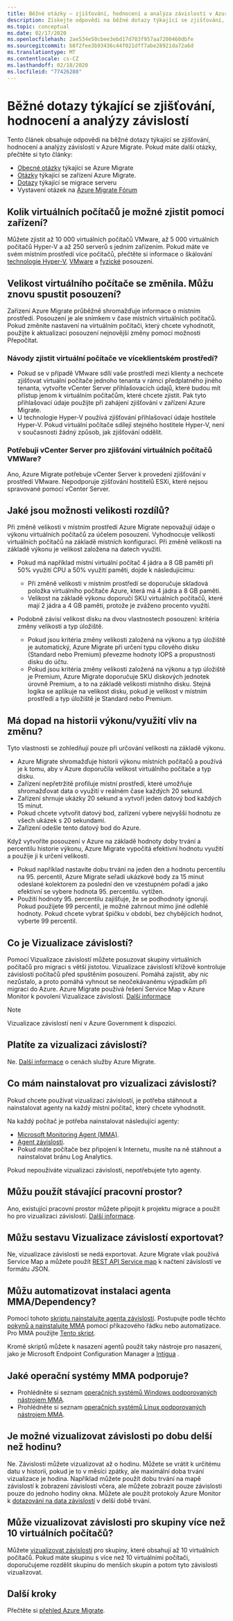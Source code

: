 ```yaml
---
title: Běžné otázky – zjišťování, hodnocení a analýza závislostí v Azure Migrate
description: Získejte odpovědi na běžné dotazy týkající se zjišťování, hodnocení a analýzy závislostí v Azure Migrate.
ms.topic: conceptual
ms.date: 02/17/2020
ms.openlocfilehash: 2ae534e50cbee3ebd17d703f957aa7200460dbfe
ms.sourcegitcommit: b8f2fee3b93436c44f021dff7abe28921da72a6d
ms.translationtype: MT
ms.contentlocale: cs-CZ
ms.lasthandoff: 02/18/2020
ms.locfileid: "77426288"
---
```

# <a name="common-questions-about-discovery-assessment-and-dependency-analysis"></a>Běžné dotazy týkající se zjišťování, hodnocení a analýzy závislostí

Tento článek obsahuje odpovědi na běžné dotazy týkající se zjišťování, hodnocení a analýzy závislostí v Azure Migrate. Pokud máte další otázky, přečtěte si tyto články:

- [Obecné otázky](resources-faq.md) týkající se Azure Migrate
- [Otázky](common-questions-appliance.md) týkající se zařízení Azure Migrate.
- [Dotazy](common-questions-server-migration.md) týkající se migrace serveru
- Vystavení otázek na [Azure Migrate Fórum](https://aka.ms/AzureMigrateForum)



## <a name="how-many-vms-can-i-discover-with-an-appliance"></a>Kolik virtuálních počítačů je možné zjistit pomocí zařízení?

Můžete zjistit až 10 000 virtuálních počítačů VMware, až 5 000 virtuálních počítačů Hyper-V a až 250 serverů s jedním zařízením. Pokud máte ve svém místním prostředí více počítačů, přečtěte si informace o škálování [technologie Hyper-V](scale-hyper-v-assessment.md), [VMware](scale-vmware-assessment.md) a [fyzické](scale-physical-assessment.md) posouzení.



## <a name="vm-size-changed-can-i-run-an-assessment-again"></a>Velikost virtuálního počítače se změnila. Můžu znovu spustit posouzení?

Zařízení Azure Migrate průběžně shromažďuje informace o místním prostředí. Posouzení je ale snímkem v čase místních virtuálních počítačů. Pokud změníte nastavení na virtuálním počítači, který chcete vyhodnotit, použijte k aktualizaci posouzení nejnovější změny pomocí možnosti Přepočítat.

### <a name="how-do-i-discover-vms-in-a-multitenant-environment"></a>Návody zjistit virtuální počítače ve víceklientském prostředí?

- Pokud se v případě VMware sdílí vaše prostředí mezi klienty a nechcete zjišťovat virtuální počítače jednoho tenanta v rámci předplatného jiného tenanta, vytvořte vCenter Server přihlašovacích údajů, které budou mít přístup jenom k virtuálním počítačům, které chcete zjistit. Pak tyto přihlašovací údaje použijte při zahájení zjišťování v zařízení Azure Migrate.
- U technologie Hyper-V používá zjišťování přihlašovací údaje hostitele Hyper-V. Pokud virtuální počítače sdílejí stejného hostitele Hyper-V, není v současnosti žádný způsob, jak zjišťování oddělit.  


### <a name="do-i-need-vcenter-server-for-vmware-vm-discovery"></a>Potřebuji vCenter Server pro zjišťování virtuálních počítačů VMWare?

Ano, Azure Migrate potřebuje vCenter Server k provedení zjišťování v prostředí VMware. Nepodporuje zjišťování hostitelů ESXi, které nejsou spravované pomocí vCenter Server.


## <a name="whats-the-difference-sizing-options"></a>Jaké jsou možnosti velikosti rozdílů?

Při změně velikosti v místním prostředí Azure Migrate nepovažují údaje o výkonu virtuálních počítačů za účelem posouzení. Vyhodnocuje velikosti virtuálních počítačů na základě místních konfigurací. Při změně velikosti na základě výkonu je velikost založena na datech využití.

- Pokud má například místní virtuální počítač 4 jádra a 8 GB paměti při 50% využití CPU a 50% využití paměti, dojde k následujícímu:
    - Při změně velikosti v místním prostředí se doporučuje skladová položka virtuálního počítače Azure, která má 4 jádra a 8 GB paměti.
    - Velikost na základě výkonu doporučí SKU virtuálních počítačů, které mají 2 jádra a 4 GB paměti, protože je zváženo procento využití.

- Podobně závisí velikost disku na dvou vlastnostech posouzení: kritéria změny velikosti a typ úložiště.
    - Pokud jsou kritéria změny velikosti založená na výkonu a typ úložiště je automatický, Azure Migrate při určení typu cílového disku (Standard nebo Premium) převezme hodnoty IOPS a propustnosti disku do účtu.
    - Pokud jsou kritéria změny velikosti založená na výkonu a typ úložiště je Premium, Azure Migrate doporučuje SKU diskových jednotek úrovně Premium, a to na základě velikosti místního disku. Stejná logika se aplikuje na velikost disku, pokud je velikost v místním prostředí a typ úložiště je Standard nebo Premium.

## <a name="does-performance-historyutilization-impact-sizing"></a>Má dopad na historii výkonu/využití vliv na změnu?

Tyto vlastnosti se zohledňují pouze při určování velikosti na základě výkonu.

- Azure Migrate shromažďuje historii výkonu místních počítačů a používá je k tomu, aby v Azure doporučila velikost virtuálního počítače a typ disku.
- Zařízení nepřetržitě profiluje místní prostředí, které umožňuje shromažďovat data o využití v reálném čase každých 20 sekund.
- Zařízení shrnuje ukázky 20 sekund a vytvoří jeden datový bod každých 15 minut.
- Pokud chcete vytvořit datový bod, zařízení vybere nejvyšší hodnotu ze všech ukázek s 20 sekundami.
- Zařízení odešle tento datový bod do Azure.

Když vytvoříte posouzení v Azure na základě hodnoty doby trvání a percentilu historie výkonu, Azure Migrate vypočítá efektivní hodnotu využití a použije ji k určení velikosti.

- Pokud například nastavíte dobu trvání na jeden den a hodnotu percentilu na 95. percentil, Azure Migrate seřadí ukázkové body za 15 minut odeslané kolektorem za poslední den ve vzestupném pořadí a jako efektivní se vybere hodnota 95. percentilu. vytížen.
- Použití hodnoty 95. percentilu zajišťuje, že se podhodnoty ignorují. Pokud použijete 99 percentil, je možné zahrnout mimo jiné odlehlé hodnoty. Pokud chcete vybrat špičku v období, bez chybějících hodnot, vyberte 99 percentil.

## <a name="what-is-dependency-visualization"></a>Co je Vizualizace závislostí?

Pomocí Vizualizace závislostí můžete posuzovat skupiny virtuálních počítačů pro migraci s větší jistotou. Vizualizace závislostí křížově kontroluje závislosti počítačů před spuštěním posouzení. Pomáhá zajistit, aby nic nezůstalo, a proto pomáhá vyhnout se neočekávanému výpadkům při migraci do Azure. Azure Migrate používá řešení Service Map v Azure Monitor k povolení Vizualizace závislostí. [Další informace](concepts-dependency-visualization.md)

> [!NOTE]
> Vizualizace závislostí není v Azure Government k dispozici.

## <a name="do-i-pay-for-dependency-visualization"></a>Platíte za vizualizaci závislostí?
Ne. [Další informace](https://azure.microsoft.com/pricing/details/azure-migrate/) o cenách služby Azure Migrate.

## <a name="what-do-i-install-for-dependency-visualization"></a>Co mám nainstalovat pro vizualizaci závislostí?

Pokud chcete používat vizualizaci závislostí, je potřeba stáhnout a nainstalovat agenty na každý místní počítač, který chcete vyhodnotit.

Na každý počítač je potřeba nainstalovat následující agenty:
- [Microsoft Monitoring Agent (MMA)](https://docs.microsoft.com/azure/log-analytics/log-analytics-agent-windows).
- [Agent závislostí](../azure-monitor/platform/agents-overview.md#dependency-agent).
- Pokud máte počítače bez připojení k Internetu, musíte na ně stáhnout a nainstalovat bránu Log Analytics.

Pokud nepoužíváte vizualizaci závislostí, nepotřebujete tyto agenty.

## <a name="can-i-use-an-existing-workspace"></a>Můžu použít stávající pracovní prostor?

Ano, existující pracovní prostor můžete připojit k projektu migrace a použít ho pro vizualizaci závislostí. [Další informace](concepts-dependency-visualization.md#how-does-it-work).

## <a name="can-i-export-the-dependency-visualization-report"></a>Můžu sestavu Vizualizace závislostí exportovat?

Ne, vizualizace závislosti se nedá exportovat. Azure Migrate však používá Service Map a můžete použít [REST API Service map](https://docs.microsoft.com/rest/api/servicemap/machines/listconnections) k načtení závislostí ve formátu JSON.

## <a name="can-i-automate--mmadependency-agent-installation"></a>Můžu automatizovat instalaci agenta MMA/Dependency?

Pomocí tohoto [skriptu nainstalujte agenta závislostí](../azure-monitor/insights/vminsights-enable-hybrid-cloud.md#installation-script-examples). Postupujte podle těchto [pokynů a nainstalujte MMA](https://docs.microsoft.com/azure/azure-monitor/platform/log-analytics-agent#install-and-configure-agent) pomocí příkazového řádku nebo automatizace. Pro MMA použijte [Tento skript](https://gallery.technet.microsoft.com/scriptcenter/Install-OMS-Agent-with-2c9c99ab).

Kromě skriptů můžete k nasazení agentů použít taky nástroje pro nasazení, jako je Microsoft Endpoint Configuration Manager a [Intigua](https://www.intigua.com/getting-started-intigua-for-azure-migration) .


## <a name="what-operating-systems-does-mma-support"></a>Jaké operační systémy MMA podporuje?

- Prohlédněte si seznam [operačních systémů Windows podporovaných nástrojem MMA](https://docs.microsoft.com/azure/log-analytics/log-analytics-concept-hybrid#supported-windows-operating-systems).
- Prohlédněte si seznam [operačních systémů Linux podporovaných nástrojem MMA](https://docs.microsoft.com/azure/log-analytics/log-analytics-concept-hybrid#supported-linux-operating-systems).

## <a name="can-i-visualize-dependencies-for-more-than-an-hour"></a>Je možné vizualizovat závislosti po dobu delší než hodinu?
Ne. Závislosti můžete vizualizovat až o hodinu. Můžete se vrátit k určitému datu v historii, pokud je to v měsíci zpátky, ale maximální doba trvání vizualizace je hodina. Například můžete použít dobu trvání na mapě závislostí k zobrazení závislostí včera, ale můžete zobrazit pouze závislosti pouze do jednoho hodiny okna. Můžete ale použít protokoly Azure Monitor k [dotazování na data závislostí](https://docs.microsoft.com/azure/migrate/how-to-create-group-machine-dependencies) v delší době trvání.

## <a name="can-visualize-dependencies-for-groups-of-more-than-10-vms"></a>Může vizualizovat závislosti pro skupiny více než 10 virtuálních počítačů?
Můžete [vizualizovat závislosti](https://docs.microsoft.com/azure/migrate/how-to-create-group-dependencies) pro skupiny, které obsahují až 10 virtuálních počítačů. Pokud máte skupinu s více než 10 virtuálními počítači, doporučujeme rozdělit skupinu do menších skupin a potom tyto závislosti vizualizovat.




## <a name="next-steps"></a>Další kroky
Přečtěte si [přehled Azure Migrate](migrate-services-overview.md).

